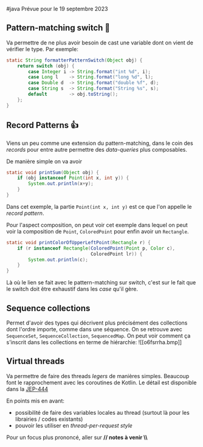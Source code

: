 #java 
Prévue pour le 19 septembre 2023

## Pattern-matching switch 🚀
Va permettre de ne plus avoir besoin de cast une variable dont on vient de vérifier le type.
Par exemple:
```java
static String formatterPatternSwitch(Object obj) {
    return switch (obj) {
        case Integer i -> String.format("int %d", i);
        case Long l    -> String.format("long %d", l);
        case Double d  -> String.format("double %f", d);
        case String s  -> String.format("String %s", s);
        default        -> obj.toString();
    };
}
```

## Record Patterns 👍
Viens un peu comme une extension du pattern-matching, dans le coin des *records* pour entre autre permettre des *data-queries* plus composables.

De manière simple on va avoir
```java
static void printSum(Object obj) {
    if (obj instanceof Point(int x, int y)) {
        System.out.println(x+y);
    }
}
```
Dans cet exemple, la partie `Point(int x, int y)` est ce que l'on appelle le *record pattern*.

Pour l'aspect composition, on peut voir cet exemple dans lequel on peut voir la composition de `Point`, `ColoredPoint` pour enfin avoir un `Rectangle`.
```java
static void printColorOfUpperLeftPoint(Rectangle r) {
    if (r instanceof Rectangle(ColoredPoint(Point p, Color c),
                               ColoredPoint lr)) {
        System.out.println(c);
    }
}
```

Là où le lien se fait avec le pattern-matching sur switch, c'est sur le fait que le switch doit être exhaustif dans les *case* qu'il gère.

## Sequence collections
Permet d'avoir des types qui décrivent plus précisément des collections dont l'ordre importe, comme dans une séquence.
On se retrouve avec `SequenceSet`, `SequenceCollection`, `SequencedMap`. On peut voir comment ça s'inscrit dans les collections en terme de hiérarchie:
![[o6fsrrha.bmp]]

## Virtual threads
Va permettre de faire des threads *legers* de manières simples. Beaucoup font le rapprochement avec les coroutines de Kotlin.
Le détail est disponible dans la [JEP-444](https://openjdk.org/jeps/444)

En points mis en avant:
- possibilité de faire des variables locales au thread (surtout là pour les librairies / codes existants)
- pouvoir les utiliser en *thread-per-request style*

Pour un focus plus prononcé, aller sur **// notes à venir \\\\**
